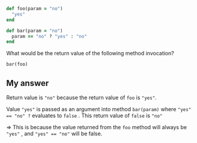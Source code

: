 ```ruby
def foo(param = "no")
  "yes"
end

def bar(param = "no")
  param == "no" ? "yes" : "no"
end
```

What would be the return value of the following method invocation?

```ruby
bar(foo)
```

My answer
---
Return value is `"no"`  because the return value of `foo` is `"yes"`. 

Value `"yes"` is passed as an argument into method `bar(param)` where `"yes" == "no" ?` evaluates to `false` . This return value of `false` is `"no"`

=> This is because the value returned from the `foo` method will always be `"yes"` , and `"yes" == "no"` will be false.